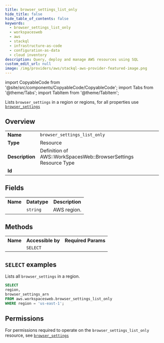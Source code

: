 ```yaml
---
title: browser_settings_list_only
hide_title: false
hide_table_of_contents: false
keywords:
  - browser_settings_list_only
  - workspacesweb
  - aws
  - stackql
  - infrastructure-as-code
  - configuration-as-data
  - cloud inventory
description: Query, deploy and manage AWS resources using SQL
custom_edit_url: null
image: /img/providers/aws/stackql-aws-provider-featured-image.png
---
```


import CopyableCode from '@site/src/components/CopyableCode/CopyableCode';
import Tabs from '@theme/Tabs';
import TabItem from '@theme/TabItem';

Lists <code>browser_settings</code> in a region or regions, for all properties use <a href="/providers/aws/serviceName/browser_settings/"><code>browser_settings</code></a>

## Overview
<table><tbody>
<tr><td><b>Name</b></td><td><code>browser_settings_list_only</code></td></tr>
<tr><td><b>Type</b></td><td>Resource</td></tr>
<tr><td><b>Description</b></td><td>Definition of AWS::WorkSpacesWeb::BrowserSettings Resource Type</td></tr>
<tr><td><b>Id</b></td><td><CopyableCode code="aws.workspacesweb.browser_settings_list_only" /></td></tr>
</tbody></table>

## Fields
<table><tbody><tr><th>Name</th><th>Datatype</th><th>Description</th></tr><tr><td><CopyableCode code="region" /></td><td><code>string</code></td><td>AWS region.</td></tr>
</tbody></table>

## Methods

<table><tbody>
  <tr>
    <th>Name</th>
    <th>Accessible by</th>
    <th>Required Params</th>
  </tr>
  <tr>
    <td><CopyableCode code="list_resources" /></td>
    <td><code>SELECT</code></td>
    <td><CopyableCode code="region" /></td>
  </tr>
</tbody></table>

## `SELECT` examples
Lists all <code>browser_settings</code> in a region.
```sql
SELECT
region,
browser_settings_arn
FROM aws.workspacesweb.browser_settings_list_only
WHERE region = 'us-east-1';
```


## Permissions

For permissions required to operate on the <code>browser_settings_list_only</code> resource, see <a href="/providers/aws/workspacesweb/browser_settings/#permissions"><code>browser_settings</code></a>

